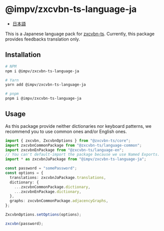 # @impv/zxcvbn-ts-language-ja

- [日本語](./README_ja.md)

This is a Japanese language pack for [zxcvbn-ts](https://github.com/zxcvbn-ts/zxcvbn). Currently, this package provides feedbacks translation only.

## Installation

```sh
# NPM
npm i @impv/zxcvbn-ts-language-ja

# Yarn
yarn add @impv/zxcvbn-ts-language-ja

# pnpm
pnpm i @impv/zxcvbn-ts-language-ja
```

## Usage

As this package provide neither dictionaries nor keyboard patterns, we recommend you to use common ones and/or English ones.

```ts
import { zxcvbn, ZxcvbnOptions } from "@zxcvbn-ts/core";
import zxcvbnCommonPackage from "@zxcvbn-ts/language-common";
import zxcvbnEnPackage from "@zxcvbn-ts/language-en";
// You can't default-import the package because we use Named Exports.
import * as zxcvbnJaPackage from "@impv/zxcvbn-ts-language-ja";

const password = "somePassword";
const options = {
  translations: zxcvbnJaPackage.translations,
  dictionary: {
    ...zxcvbnCommonPackage.dictionary,
    ...zxcvbnEnPackage.dictionary,
  },
  graphs: zxcvbnCommonPackage.adjacencyGraphs,
};

ZxcvbnOptions.setOptions(options);

zxcvbn(password);
```
